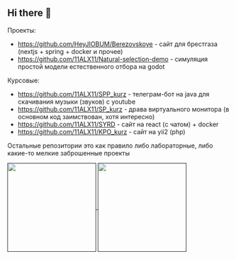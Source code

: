 ## Hi there 👋

Проекты:
- https://github.com/HeyJIOBUM/Berezovskoye         - сайт для брестгаза (nextjs + spring + docker и прочее)
- https://github.com/11ALX11/Natural-selection-demo - симуляция простой модели естественного отбора на godot

Курсовые:
- https://github.com/11ALX11/SPP_kurz  - телеграм-бот на java для скачивания музыки (звуков) с youtube
- https://github.com/11ALX11/SP_kurz   - драва виртуального монитора (в основном код заимствован, хотя интересно)
- https://github.com/11ALX11/SYRD      - сайт на react (с чатом) + docker
- https://github.com/11ALX11/KPO_kurz  - сайт на yii2 (php)

Остальные репозитории это как правило либо лабораторные, либо какие-то мелкие заброшенные проекты

<a href="">
  <img height=200 align="center" src="https://github-readme-stats.vercel.app/api?username=11ALX11&show_icons=true&theme=transparent" />
</a>

<a href="">
  <img height=200 align="center" src="https://github-readme-stats.vercel.app/api/top-langs/?username=11ALX11&show_icons=true&theme=transparent&layout=compact" />
</a>
